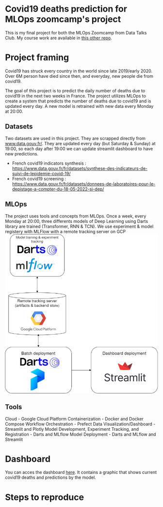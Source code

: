 # Covid19 deaths prediction for MLOps zoomcamp's project

This is my final project for both the MLOps Zoomcamp from Data Talks Club. My course work are available in [this other repo](https://github.com/WLDCH/mlops-zoomcamp).

# Project framing

Covid19 has struck every country in the world since late 2019/early 2020. Over 6M person have died since then, and everyday, new people die from covid19.

The goal of this project is to predict the daily number of deaths due to covid19 in the next two weeks in France. The project utilizes MLOps to create a system that predicts the number of deaths due to covid19 and is updated every day. A new model is retrained with new data every Monday at 20:00.

## Datasets

Two datasets are used in this project. They are scrapped directly from www.data.gouv.fr/. They are updated every day (but Saturday & Sunday) at 19:00, so each day after 19:00 we can update streamlit dashboard to have new predictions.

* French covid19 indicators synthesis : https://www.data.gouv.fr/fr/datasets/synthese-des-indicateurs-de-suivi-de-lepidemie-covid-19/
* French covid19 screening : https://www.data.gouv.fr/fr/datasets/donnees-de-laboratoires-pour-le-depistage-a-compter-du-18-05-2022-si-dep/

## MLOps

The project uses tools and concepts from MLOps. Once a week, every Monday at 20:00, three differents models of Deep Learning using Darts library are trained (Transformer, RNN & TCN). We use experiment & model registery with MLFlow with a remote tracking server on GCP
![MLOps_diagram](fig/MLOps_diagram.png)

## Tools

Cloud - Google Cloud Platform
Containerization - Docker and Docker Compose
Workflow Orchestration - Prefect
Data Visualization/Dashboard - Streamlit and Plotly 
Model Development, Experiment Tracking, and Registration - Darts and MLflow
Model Deployment - Darts and MLflow and Streamlit

# Dashboard

You can acces the dashboard [here](http://35.210.155.194:8501/). It contains a graphic that shows current covid19 deaths and predictions by the model.

# Steps to reproduce
